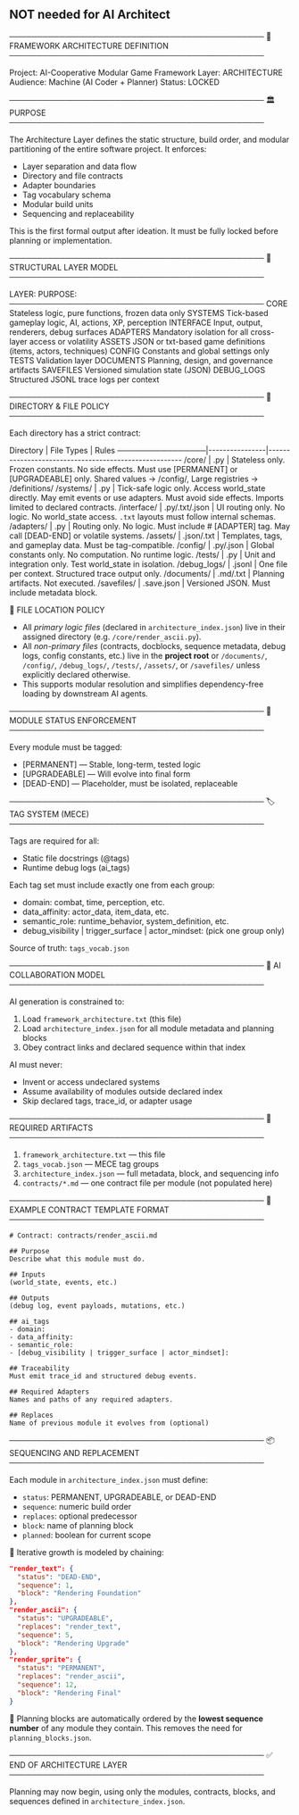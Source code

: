 ## NOT needed for AI Architect

────────────────────────────────────────────── 📘 FRAMEWORK ARCHITECTURE DEFINITION ──────────────────────────────────────────────

Project: AI-Cooperative Modular Game Framework
Layer: ARCHITECTURE
Audience: Machine (AI Coder + Planner)
Status: LOCKED

────────────────────────────────────────────── 🏛️ PURPOSE ──────────────────────────────────────────────

The Architecture Layer defines the static structure, build order, and modular partitioning of the entire software project. It enforces:

* Layer separation and data flow
* Directory and file contracts
* Adapter boundaries
* Tag vocabulary schema
* Modular build units
* Sequencing and replaceability

This is the first formal output after ideation. It must be fully locked before planning or implementation.

────────────────────────────────────────────── 🧱 STRUCTURAL LAYER MODEL ──────────────────────────────────────────────

LAYER:         PURPOSE:
──────────────────────────────────────────────
CORE           Stateless logic, pure functions, frozen data only
SYSTEMS        Tick-based gameplay logic, AI, actions, XP, perception
INTERFACE      Input, output, renderers, debug surfaces
ADAPTERS       Mandatory isolation for all cross-layer access or volatility
ASSETS         JSON or txt-based game definitions (items, actors, techniques)
CONFIG         Constants and global settings only
TESTS          Validation layer
DOCUMENTS      Planning, design, and governance artifacts
SAVEFILES      Versioned simulation state (JSON)
DEBUG\_LOGS     Structured JSONL trace logs per context

────────────────────────────────────────────── 📂 DIRECTORY & FILE POLICY ──────────────────────────────────────────────

Each directory has a strict contract:

Directory       | File Types     | Rules
────────────────|----------------|------------------------------------------------------
/core/          | .py            | Stateless only. Frozen constants. No side effects. Must use \[PERMANENT] or \[UPGRADEABLE] only. Shared values → /config/, Large registries → /definitions/
/systems/       | .py            | Tick-safe logic only. Access world\_state directly. May emit events or use adapters. Must avoid side effects. Imports limited to declared contracts.
/interface/     | .py/.txt/.json | UI routing only. No logic. No world\_state access. `.txt` layouts must follow internal schemas.
/adapters/      | .py            | Routing only. No logic. Must include # \[ADAPTER] tag. May call \[DEAD-END] or volatile systems.
/assets/        | .json/.txt     | Templates, tags, and gameplay data. Must be tag-compatible.
/config/        | .py/.json      | Global constants only. No computation. No runtime logic.
/tests/         | .py            | Unit and integration only. Test world\_state in isolation.
/debug\_logs/    | .jsonl         | One file per context. Structured trace output only.
/documents/     | .md/.txt       | Planning artifacts. Not executed.
/savefiles/     | .save.json     | Versioned JSON. Must include metadata block.

📁 FILE LOCATION POLICY

* All *primary logic files* (declared in `architecture_index.json`) live in their assigned directory (e.g. `/core/render_ascii.py`).
* All *non-primary files* (contracts, docblocks, sequence metadata, debug logs, config constants, etc.) live in the **project root** or `/documents/`, `/config/`, `/debug_logs/`, `/tests/`, `/assets/`, or `/savefiles/` unless explicitly declared otherwise.
* This supports modular resolution and simplifies dependency-free loading by downstream AI agents.

────────────────────────────────────────────── 🧩 MODULE STATUS ENFORCEMENT ──────────────────────────────────────────────

Every module must be tagged:

* \[PERMANENT]  — Stable, long-term, tested logic
* \[UPGRADEABLE] — Will evolve into final form
* \[DEAD-END]   — Placeholder, must be isolated, replaceable

────────────────────────────────────────────── 🏷️ TAG SYSTEM (MECE) ──────────────────────────────────────────────

Tags are required for all:

* Static file docstrings (@tags)
* Runtime debug logs (ai\_tags)

Each tag set must include exactly one from each group:

* domain: combat, time, perception, etc.
* data\_affinity: actor\_data, item\_data, etc.
* semantic\_role: runtime\_behavior, system\_definition, etc.
* debug\_visibility | trigger\_surface | actor\_mindset: (pick one group only)

Source of truth: `tags_vocab.json`

────────────────────────────────────────────── 🧠 AI COLLABORATION MODEL ──────────────────────────────────────────────

AI generation is constrained to:

1. Load `framework_architecture.txt` (this file)
2. Load `architecture_index.json` for all module metadata and planning blocks
3. Obey contract links and declared sequence within that index

AI must never:

* Invent or access undeclared systems
* Assume availability of modules outside declared index
* Skip declared tags, trace\_id, or adapter usage

────────────────────────────────────────────── 📘 REQUIRED ARTIFACTS ──────────────────────────────────────────────

1. `framework_architecture.txt` — this file
2. `tags_vocab.json` — MECE tag groups
3. `architecture_index.json` — full metadata, block, and sequencing info
4. `contracts/*.md` — one contract file per module (not populated here)

────────────────────────────────────────────── 📐 EXAMPLE CONTRACT TEMPLATE FORMAT ──────────────────────────────────────────────

```
# Contract: contracts/render_ascii.md

## Purpose
Describe what this module must do.

## Inputs
(world_state, events, etc.)

## Outputs
(debug log, event payloads, mutations, etc.)

## ai_tags
- domain:
- data_affinity:
- semantic_role:
- [debug_visibility | trigger_surface | actor_mindset]:

## Traceability
Must emit trace_id and structured debug events.

## Required Adapters
Names and paths of any required adapters.

## Replaces
Name of previous module it evolves from (optional)
```

────────────────────────────────────────────── 📦 SEQUENCING AND REPLACEMENT ──────────────────────────────────────────────

Each module in `architecture_index.json` must define:

* `status`: PERMANENT, UPGRADEABLE, or DEAD-END
* `sequence`: numeric build order
* `replaces`: optional predecessor
* `block`: name of planning block
* `planned`: boolean for current scope

🔁 Iterative growth is modeled by chaining:

```json
"render_text": {
  "status": "DEAD-END",
  "sequence": 1,
  "block": "Rendering Foundation"
},
"render_ascii": {
  "status": "UPGRADEABLE",
  "replaces": "render_text",
  "sequence": 5,
  "block": "Rendering Upgrade"
},
"render_sprite": {
  "status": "PERMANENT",
  "replaces": "render_ascii",
  "sequence": 12,
  "block": "Rendering Final"
}
```

🧮 Planning blocks are automatically ordered by the **lowest sequence number** of any module they contain. This removes the need for `planning_blocks.json`.

────────────────────────────────────────────── ✅ END OF ARCHITECTURE LAYER ──────────────────────────────────────────────

Planning may now begin, using only the modules, contracts, blocks, and sequences defined in `architecture_index.json`.
